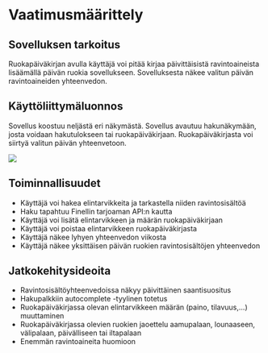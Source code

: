 # Vaatimusmäärittely

## Sovelluksen tarkoitus
Ruokapäiväkirjan avulla käyttäjä voi pitää kirjaa päivittäisistä ravintoaineista lisäämällä päivän ruokia sovellukseen. Sovelluksesta näkee valitun päivän ravintoaineiden yhteenvedon.

## Käyttöliittymäluonnos
Sovellus koostuu neljästä eri näkymästä. Sovellus avautuu hakunäkymään, josta voidaan hakutulokseen tai ruokapäiväkirjaan. 
Ruokapäiväkirjasta voi siirtyä valitun päivän yhteenvetoon.

<img src="https://raw.githubusercontent.com/valtterikodisto/food-diary/master/documentation/pictures/food-diary-ui-sketch.png">

## Toiminnallisuudet
- Käyttäjä voi hakea elintarvikkeita ja tarkastella niiden ravintosisältöä
- Haku tapahtuu Finellin tarjoaman API:n kautta
- Käyttäjä voi lisätä elintarvikkeen ja määrän ruokapäiväkirjaan
- Käyttäjä voi poistaa elintarvikkeen ruokapäiväkirjasta
- Käyttäjä näkee lyhyen yhteenvedon viikosta
- Käyttäjä näkee yksittäisen päivän ruokien ravintosisältöjen yhteenvedon

## Jatkokehitysideoita
- Ravintosisältöyhteenvedoissa näkyy päivittäinen saantisuositus
- Hakupalkkiin autocomplete -tyylinen totetus
- Ruokapäiväkirjassa olevan elintarvikkeen määrän (paino, tilavuus,...) muuttaminen
- Ruokapäiväkirjassa olevien ruokien jaoettelu aamupalaan, lounaaseen, välipalaan, päivälliseen tai iltapalaan
- Enemmän ravintoaineita huomioon